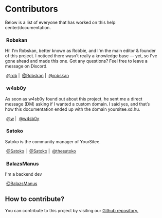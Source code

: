 # Contributors

Below is a list of everyone that has worked on this help center/documentation.

### <img src="../.gitbook/assets/contributors/robskan (2).png" alt="" data-size="line"> Robskan <img src="../.gitbook/assets/badges/projectLead.png" alt="" data-size="line"><img src="../.gitbook/assets/badges/author (5).png" alt="" data-size="line">

Hi! I'm Robskan, better known as Robbie, and I'm the main editor & founder of this project. I noticed there wasn't really a knowledge base — yet, so I've gone ahead and made this one. Got any questions? Feel free to leave a message on Discord.

<img src="../.gitbook/assets/socials/yoursitee.png" alt="" data-size="line"> [@rob](https://yoursit.ee/rob) | <img src="../.gitbook/assets/socials/twitter.png" alt="" data-size="line"> [@Robskan](https://x.com/Robskan) | <img src="../.gitbook/assets/socials/discord.jpg" alt="" data-size="line"> [@robskan](https://discord.com/users/791957021728702464)

### <img src="../.gitbook/assets/contributors/w4sb0y.png" alt="" data-size="line"> w4sb0y <img src="../.gitbook/assets/badges/domainDonator.png" alt="" data-size="line">

As soon as w4sb0y found out about this project, he sent me a direct message (DM) asking if I wanted a custom domain. I said yes, and that’s how this documentation ended up with the domain yoursitee.xd.hu.

<img src="../.gitbook/assets/socials/yoursitee.png" alt="" data-size="line"> [@w](https://yoursit.ee/w) | <img src="../.gitbook/assets/socials/discord.jpg" alt="" data-size="line"> [@w4sb0y](https://discord.com/users/439709934142095360)

### <img src="../.gitbook/assets/contributors/satoko (3).png" alt="" data-size="line"> Satoko <img src="../.gitbook/assets/badges/yoursiteeStaff (2).png" alt="" data-size="line"> <img src="../.gitbook/assets/badges/author (5).png" alt="" data-size="line">

Satoko is the community manager of YourSitee.

<img src="../.gitbook/assets/socials/yoursitee.png" alt="" data-size="line"> [@Satoko](https://yoursit.ee/Satoko) | <img src="../.gitbook/assets/socials/twitter.png" alt="" data-size="line"> [@Satoko](https://x.com/thesatoko) | <img src="../.gitbook/assets/socials/discord.jpg" alt="" data-size="line"> [@thesatoko](https://discord.com/users/491973404434628617)

### <img src="../.gitbook/assets/contributors/balazsmanus.png" alt="" data-size="line"> BalazsManus <img src="../.gitbook/assets/badges/author (5).png" alt="" data-size="line">

I'm a backend dev

<img src="../.gitbook/assets/socials/yoursitee.png" alt="" data-size="line"> [@BalazsManus](https://yoursit.ee/balazsmanus)

## How to contribute?

You can contribute to this project by visiting our [Github repository.](https://github.com/YourSitee-Help/docs)
